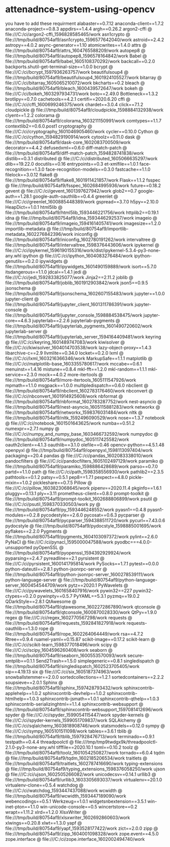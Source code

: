 # attenadnce-system-using-opencv
you have to add these requirment
alabaster==0.7.12
anaconda-client==1.7.2
anaconda-project==0.8.3
appdirs==1.4.4
argh==0.26.2
argon2-cffi @ file:///C:/ci/argon2-cffi_1596828585465/work
asn1crypto @ file:///tmp/build/80754af9/asn1crypto_1596577642040/work
astroid==2.4.2
astropy==4.0.2
async-generator==1.10
atomicwrites==1.4.0
attrs @ file:///tmp/build/80754af9/attrs_1604765588209/work
autopep8 @ file:///tmp/build/80754af9/autopep8_1596578164842/work
Babel @ file:///tmp/build/80754af9/babel_1605108370292/work
backcall==0.2.0
backports.shutil-get-terminal-size==1.0.0
bcrypt @ file:///C:/ci/bcrypt_1597936263757/work
beautifulsoup4 @ file:///tmp/build/80754af9/beautifulsoup4_1601924105527/work
bitarray @ file:///C:/ci/bitarray_1605065210072/work
bkcharts==0.2
bleach @ file:///tmp/build/80754af9/bleach_1600439572647/work
bokeh @ file:///C:/ci/bokeh_1603297934731/work
boto==2.49.0
Bottleneck==1.3.2
brotlipy==0.7.0
cachetools==4.2.1
certifi==2020.6.20
cffi @ file:///C:/ci/cffi_1600699246375/work
chardet==3.0.4
click==7.1.2
cloudpickle @ file:///tmp/build/80754af9/cloudpickle_1598884132938/work
clyent==1.2.2
colorama @ file:///tmp/build/80754af9/colorama_1603211150991/work
comtypes==1.1.7
contextlib2==0.6.0.post1
cryptography @ file:///C:/ci/cryptography_1601046905460/work
cycler==0.10.0
Cython @ file:///C:/ci/cython_1594829190914/work
cytoolz==0.11.0
dask @ file:///tmp/build/80754af9/dask-core_1602083700509/work
decorator==4.4.2
defusedxml==0.6.0
diff-match-patch @ file:///tmp/build/80754af9/diff-match-patch_1594828741838/work
distlib==0.3.1
distributed @ file:///C:/ci/distributed_1605066635297/work
dlib==19.22.0
docutils==0.16
entrypoints==0.3
et-xmlfile==1.0.1
face-recognition==1.3.0
face-recognition-models==0.3.0
fastcache==1.1.0
filelock==3.0.12
flake8 @ file:///tmp/build/80754af9/flake8_1601911421857/work
Flask==1.1.2
fsspec @ file:///tmp/build/80754af9/fsspec_1602684995936/work
future==0.18.2
gevent @ file:///C:/ci/gevent_1601397627942/work
glob2==0.7
google-auth==1.28.1
google-auth-oauthlib==0.4.4
greenlet @ file:///C:/ci/greenlet_1600885448389/work
gspread==3.7.0
h5py==2.10.0
HeapDict==1.0.1
html5lib @ file:///tmp/build/80754af9/html5lib_1593446221756/work
httplib2==0.19.1
idna @ file:///tmp/build/80754af9/idna_1593446292537/work
imageio @ file:///tmp/build/80754af9/imageio_1594161405741/work
imagesize==1.2.0
importlib-metadata @ file:///tmp/build/80754af9/importlib-metadata_1602276842396/work
iniconfig @ file:///tmp/build/80754af9/iniconfig_1602780191262/work
intervaltree @ file:///tmp/build/80754af9/intervaltree_1598376443606/work
ipykernel @ file:///C:/ci/ipykernel_1596190155316/work/dist/ipykernel-5.3.4-py3-none-any.whl
ipython @ file:///C:/ci/ipython_1604083276484/work
ipython-genutils==0.2.0
ipywidgets @ file:///tmp/build/80754af9/ipywidgets_1601490159889/work
isort==5.7.0
itsdangerous==1.1.0
jdcal==1.4.1
jedi @ file:///C:/ci/jedi_1592833825077/work
Jinja2==2.11.2
joblib @ file:///tmp/build/80754af9/joblib_1601912903842/work
json5==0.9.5
jsonschema @ file:///tmp/build/80754af9/jsonschema_1602607155483/work
jupyter==1.0.0
jupyter-client @ file:///tmp/build/80754af9/jupyter_client_1601311786391/work
jupyter-console @ file:///tmp/build/80754af9/jupyter_console_1598884538475/work
jupyter-core==4.6.3
jupyterlab==2.2.6
jupyterlab-pygments @ file:///tmp/build/80754af9/jupyterlab_pygments_1601490720602/work
jupyterlab-server @ file:///tmp/build/80754af9/jupyterlab_server_1594164409481/work
keyring @ file:///C:/ci/keyring_1601489747083/work
kiwisolver @ file:///C:/ci/kiwisolver_1604014703538/work
lazy-object-proxy==1.4.3
libarchive-c==2.9
llvmlite==0.34.0
locket==0.2.0
lxml @ file:///C:/ci/lxml_1603216366346/work
MarkupSafe==1.1.1
matplotlib @ file:///C:/ci/matplotlib-base_1603355780617/work
mccabe==0.6.1
menuinst==1.4.16
mistune==0.8.4
mkl-fft==1.2.0
mkl-random==1.1.1
mkl-service==2.3.0
mock==4.0.2
more-itertools @ file:///tmp/build/80754af9/more-itertools_1605111547926/work
mpmath==1.1.0
msgpack==1.0.0
multipledispatch==0.6.0
nbclient @ file:///tmp/build/80754af9/nbclient_1602783176460/work
nbconvert @ file:///C:/ci/nbconvert_1601914925608/work
nbformat @ file:///tmp/build/80754af9/nbformat_1602783287752/work
nest-asyncio @ file:///tmp/build/80754af9/nest-asyncio_1605115881283/work
networkx @ file:///tmp/build/80754af9/networkx_1598376031484/work
nltk @ file:///tmp/build/80754af9/nltk_1592496090529/work
nose==1.3.7
notebook @ file:///C:/ci/notebook_1601501643625/work
numba==0.51.2
numexpr==2.7.1
numpy @ file:///C:/ci/numpy_and_numpy_base_1603466732592/work
numpydoc @ file:///tmp/build/80754af9/numpydoc_1605117425582/work
oauth2client==4.1.3
oauthlib==3.1.0
olefile==0.46
opencv-python==4.5.1.48
openpyxl @ file:///tmp/build/80754af9/openpyxl_1598113097404/work
packaging==20.4
pandas @ file:///C:/ci/pandas_1602083338010/work
pandocfilters @ file:///C:/ci/pandocfilters_1605102497129/work
paramiko @ file:///tmp/build/80754af9/paramiko_1598886428689/work
parso==0.7.0
partd==1.1.0
path @ file:///C:/ci/path_1598358556930/work
pathlib2==2.3.5
pathtools==0.1.2
patsy==0.5.1
pep8==1.7.1
pexpect==4.8.0
pickle-mixin==1.0.2
pickleshare==0.7.5
Pillow @ file:///C:/ci/pillow_1603823068645/work
pipenv==2020.11.4
pkginfo==1.6.1
pluggy==0.13.1
ply==3.11
prometheus-client==0.8.0
prompt-toolkit @ file:///tmp/build/80754af9/prompt-toolkit_1602688806899/work
psutil @ file:///C:/ci/psutil_1598370330503/work
py @ file:///tmp/build/80754af9/py_1593446248552/work
pyasn1==0.4.8
pyasn1-modules==0.2.8
pycodestyle==2.6.0
pycosat==0.6.3
pycparser @ file:///tmp/build/80754af9/pycparser_1594388511720/work
pycurl==7.43.0.6
pydocstyle @ file:///tmp/build/80754af9/pydocstyle_1598885001695/work
pyflakes==2.2.0
Pygments @ file:///tmp/build/80754af9/pygments_1604103097372/work
pylint==2.6.0
PyNaCl @ file:///C:/ci/pynacl_1595000047588/work
pyodbc===4.0.0-unsupported
pyOpenSSL @ file:///tmp/build/80754af9/pyopenssl_1594392929924/work
pyparsing==2.4.7
pyreadline==2.1
pyrsistent @ file:///C:/ci/pyrsistent_1600141795814/work
PySocks==1.7.1
pytest==0.0.0
python-dateutil==2.8.1
python-jsonrpc-server @ file:///tmp/build/80754af9/python-jsonrpc-server_1600278539111/work
python-language-server @ file:///tmp/build/80754af9/python-language-server_1600454544709/work
pytz==2020.1
PyWavelets @ file:///C:/ci/pywavelets_1601658407916/work
pywin32==227
pywin32-ctypes==0.2.0
pywinpty==0.5.7
PyYAML==5.3.1
pyzmq==19.0.2
QDarkStyle==2.8.1
QtAwesome @ file:///tmp/build/80754af9/qtawesome_1602272867890/work
qtconsole @ file:///tmp/build/80754af9/qtconsole_1600870028330/work
QtPy==1.9.0
regex @ file:///C:/ci/regex_1602770567298/work
requests @ file:///tmp/build/80754af9/requests_1592841827918/work
requests-oauthlib==1.3.0
rope @ file:///tmp/build/80754af9/rope_1602264064449/work
rsa==4.7.2
Rtree==0.9.4
ruamel-yaml==0.15.87
scikit-image==0.17.2
scikit-learn @ file:///C:/ci/scikit-learn_1598377018496/work
scipy @ file:///C:/ci/scipy_1604596260408/work
seaborn @ file:///tmp/build/80754af9/seaborn_1600553570093/work
secure-smtplib==0.1.1
Send2Trash==1.5.0
simplegeneric==0.8.1
singledispatch @ file:///tmp/build/80754af9/singledispatch_1602523705405/work
sip==4.19.13
six @ file:///C:/ci/six_1605187374963/work
snowballstemmer==2.0.0
sortedcollections==1.2.1
sortedcontainers==2.2.2
soupsieve==2.0.1
Sphinx @ file:///tmp/build/80754af9/sphinx_1597428793432/work
sphinxcontrib-applehelp==1.0.2
sphinxcontrib-devhelp==1.0.2
sphinxcontrib-htmlhelp==1.0.3
sphinxcontrib-jsmath==1.0.1
sphinxcontrib-qthelp==1.0.3
sphinxcontrib-serializinghtml==1.1.4
sphinxcontrib-websupport @ file:///tmp/build/80754af9/sphinxcontrib-websupport_1597081412696/work
spyder @ file:///C:/ci/spyder_1599054115447/work
spyder-kernels @ file:///C:/ci/spyder-kernels_1599051709837/work
SQLAlchemy @ file:///C:/ci/sqlalchemy_1603818908746/work
statsmodels==0.12.0
sympy @ file:///C:/ci/sympy_1605101511098/work
tables==3.6.1
tblib @ file:///tmp/build/80754af9/tblib_1597928476713/work
terminado==0.9.1
testpath==0.4.4
threadpoolctl @ file:///tmp/tmp9twdgx9k/threadpoolctl-2.1.0-py3-none-any.whl
tifffile==2020.10.1
toml==0.10.2
toolz @ file:///tmp/build/80754af9/toolz_1601054250827/work
tornado==6.0.4
tqdm @ file:///tmp/build/80754af9/tqdm_1602185206534/work
traitlets @ file:///tmp/build/80754af9/traitlets_1602787416690/work
typing-extensions @ file:///tmp/build/80754af9/typing_extensions_1598376058250/work
ujson @ file:///C:/ci/ujson_1602505266082/work
unicodecsv==0.14.1
urllib3 @ file:///tmp/build/80754af9/urllib3_1603305693037/work
virtualenv==20.1.0
virtualenv-clone==0.5.4
watchdog @ file:///C:/ci/watchdog_1593447437088/work
wcwidth @ file:///tmp/build/80754af9/wcwidth_1593447189090/work
webencodings==0.5.1
Werkzeug==1.0.1
widgetsnbextension==3.5.1
win-inet-pton==1.1.0
win-unicode-console==0.5
wincertstore==0.2
wrapt==1.11.2
xlrd==1.2.0
XlsxWriter @ file:///tmp/build/80754af9/xlsxwriter_1602692860603/work
xlwings==0.20.8
xlwt==1.3.0
yapf @ file:///tmp/build/80754af9/yapf_1593528177422/work
zict==2.0.0
zipp @ file:///tmp/build/80754af9/zipp_1604001098328/work
zope.event==4.5.0
zope.interface @ file:///C:/ci/zope.interface_1602002494740/work
